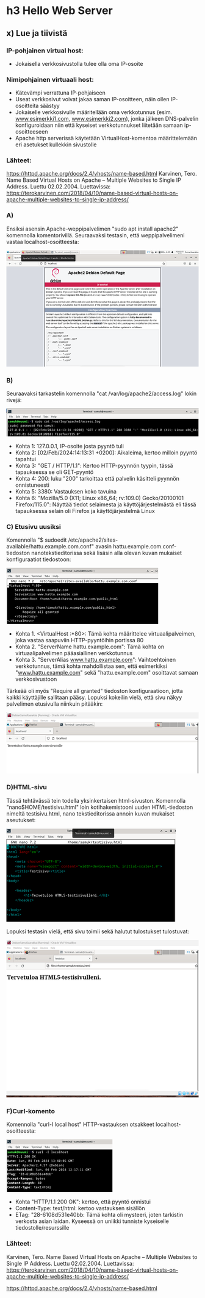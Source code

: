 # h3 Hello Web Server

## x) Lue ja tiivistä

### IP-pohjainen virtual host:
-	Jokaisella verkkosivustolla tulee olla oma IP-osoite

### Nimipohjainen virtuaali host:
-	Kätevämpi verrattuna IP-pohjaiseen
-	Useat verkkosivut voivat jakaa saman IP-osoitteen, näin ollen IP-osoitteita säästyy
-	Jokaiselle verkkosivulle määritellään oma verkkotunnus (esim. www.esimerkki1.com, www.esimerkki2.com), jonka jälkeen DNS-palvelin konfiguroidaan niin että kyseiset verkkotunnukset liitetään samaan ip-osoitteeseen
-	Apache http serverissä käytetään VirtualHost-komentoa määrittelemään eri asetukset kullekkin sivustolle

### Lähteet: 
https://httpd.apache.org/docs/2.4/vhosts/name-based.html 
Karvinen, Tero. Name Based Virtual Hosts on Apache – Multiple Websites to Single IP Address. Luettu 02.02.2004. Luettavissa: https://terokarvinen.com/2018/04/10/name-based-virtual-hosts-on-apache-multiple-websites-to-single-ip-address/ 

### A) 
Ensiksi asensin Apache-weppipalvelimen "sudo apt install apache2" komennolla komentorivillä. Seuraavaksi testasin, että weppipalvelimeni vastaa localhost-osoitteesta:

![Add file: Upload](weppipalvelin.png)

### B)

Seuraavaksi tarkastelin komennolla "cat /var/log/apache2/access.log" lokin rivejä:

![Add file: Upload](loki-rivi.png)

* Kohta 1: 127.0.0.1, IP-osoite josta pyyntö tuli
* Kohta 2: [02/Feb/2024:14:13:31 +0200]: Aikaleima, kertoo milloin pyyntö tapahtui
* Kohta 3: "GET / HTTP/1.1": Kertoo HTTP-pyynnön tyypin, tässä tapauksessa se oli GET-pyyntö
* Kohta 4: 200: luku "200" tarkoittaa että palvelin käsitteli pyynnön onnistuneesti
* Kohta 5: 3380: Vastauksen koko tavuina
* Kohta 6: "Mozilla/5.0 (X11; Linux x86_64; rv:109.0) Gecko/20100101 Firefox/115.0": Näyttää tiedot selaimesta ja käyttöjärjestelmästä eli tässä tapauksessa selain oli Firefox ja käyttöjärjestelmä Linux

### C) Etusivu uusiksi

Komennolla "$ sudoedit /etc/apache2/sites-available/hattu.example.com.conf" avasin hattu.example.com.conf- tiedoston nanotekstieditorissa sekä lisäsin alla olevan kuvan mukaiset konfiguraatiot tiedostoon:

![Add file: Upload](conf-tiedosto.png)

* Kohta 1. <VirtualHost :*80>: Tämä kohta määrittelee virtuaalipalveimen, joka vastaa saapuviin HTTP-pyyntöihin portissa 80
* Kohta 2. "ServerName hattu.example.com": Tämä kohta on virtuaalipalvelimen pääasiallinen verkkotunnus
* Kohta 3. "ServerAlias www.hattu.example.com": Vaihtoehtoinen verkkotunnus, tämä kohta mahdollistaa sen, että esimerkiksi "www.hattu.example.com" sekä "hattu.example.com" osoittavat samaan verkkosivustoon

Tärkeää oli myös "Require all granted" tiedoston konfiguraatioon, jotta kaikki käyttäjille sallitaan pääsy. 
Lopuksi kokeilin vielä, että sivu näkyy palvelimen etusivulla niinkuin pitääkin: 

![Add file: Upload](local-host.png)

### D)HTML-sivu

Tässä tehtävässä tein todella yksinkertaisen html-sivuston. Komennolla "nano$HOME/testisivu.html" loin kotihakemistooni uuden HTML-tiedoston nimeltä testisivu.html, nano tekstieditorissa annoin kuvan mukaiset aseutukset:

![Add file: Upload](html.png)

Lopuksi testasin vielä, että sivu toimii sekä halutut tulostukset tulostuvat: 

![Add file: Upload](selain-testi.png)

### F)Curl-komento

Komennolla "curl-I local host" HTTP-vastauksen otsakkeet localhost-osoitteesta:

![Add file: Upload](curl-i.png)

* Kohta "HTTP/1.1 200 OK": kertoo, että pyyntö onnistui
* Content-Type: text/html: kertoo vastauksen sisällön
* ETag: "28-6108d531e40bb: Tämä kohta oli mysteeri, joten tarkistin verkosta asian laidan. Kyseessä on uniikki tunniste kyseiselle tiedostolle/resurssille

### Lähteet: 
Karvinen, Tero. Name Based Virtual Hosts on Apache – Multiple Websites to Single IP Address. Luettu 02.02.2004. Luettavissa: https://terokarvinen.com/2018/04/10/name-based-virtual-hosts-on-apache-multiple-websites-to-single-ip-address/

https://httpd.apache.org/docs/2.4/vhosts/name-based.html 












